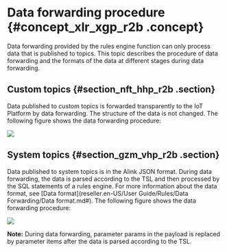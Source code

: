 # Data forwarding procedure {#concept_xlr_xgp_r2b .concept}

Data forwarding provided by the rules engine function can only process data that is published to topics. This topic describes the procedure of data forwarding and the formats of the data at different stages during data forwarding.

## Custom topics {#section_nft_hhp_r2b .section}

Data published to custom topics is forwarded transparently to the IoT Platform by data forwarding. The structure of the data is not changed. The following figure shows the data forwarding procedure:

![](http://static-aliyun-doc.oss-cn-hangzhou.aliyuncs.com/assets/img/17298/15549736588912_en-US.png)

## System topics {#section_gzm_vhp_r2b .section}

Data published to system topics is in the Alink JSON format. During data forwarding, the data is parsed according to the TSL and then processed by the SQL statements of a rules engine. For more information about the data format, see [Data format](reseller.en-US/User Guide/Rules/Data Forwarding/Data format.md#). The following figure shows the data forwarding procedure:

![](http://static-aliyun-doc.oss-cn-hangzhou.aliyuncs.com/assets/img/17298/15549736588913_en-US.png)

**Note:** During data forwarding, parameter params in the payload is replaced by parameter items after the data is parsed according to the TSL.

